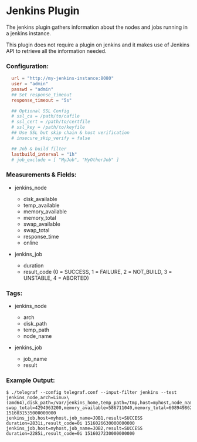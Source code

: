 # Jenkins Plugin

The jenkins plugin gathers information about the nodes and jobs running in a jenkins instance.

This plugin does not require a plugin on jenkins and it makes use of Jenkins API to retrieve all the information needed.

### Configuration:

```toml
  url = "http://my-jenkins-instance:8080"
  user = "admin"
  passwd = "admin"
  ## Set response_timeout
  response_timeout = "5s"

  ## Optional SSL Config
  # ssl_ca = /path/to/cafile
  # ssl_cert = /path/to/certfile
  # ssl_key = /path/to/keyfile
  ## Use SSL but skip chain & host verification
  # insecure_skip_verify = false

  ## Job & build filter
  lastbuild_interval = "1h"
  # job_exclude = [ "MyJob", "MyOtherJob" ]
```

### Measurements & Fields:

- jenkins_node
    - disk_available
    - temp_available
    - memory_available
    - memory_total
    - swap_available
    - swap_total
    - response_time
    - online

- jenkins_job
    - duration
    - result_code (0 = SUCCESS, 1 = FAILURE, 2 = NOT_BUILD, 3 = UNSTABLE, 4 = ABORTED)

### Tags:

- jenkins_node
    - arch
    - disk_path
    - temp_path
    - node_name

- jenkins_job
    - job_name
    - result

### Example Output:

```
$ ./telegraf --config telegraf.conf --input-filter jenkins --test
jenkins_node,arch=Linux\ (amd64),disk_path=/var/jenkins_home,temp_path=/tmp,host=myhost,node_name=master swap_total=4294963200,memory_available=586711040,memory_total=6089498624,online=true,response_time=1000i,disk_available=152392036352,temp_available=152392036352,swap_available=3503263744 1516031535000000000
jenkins_job,host=myhost,job_name=JOB1,result=SUCCESS duration=2831i,result_code=0i 1516026630000000000
jenkins_job,host=myhost,job_name=JOB2,result=SUCCESS duration=2285i,result_code=0i 1516027230000000000
```
